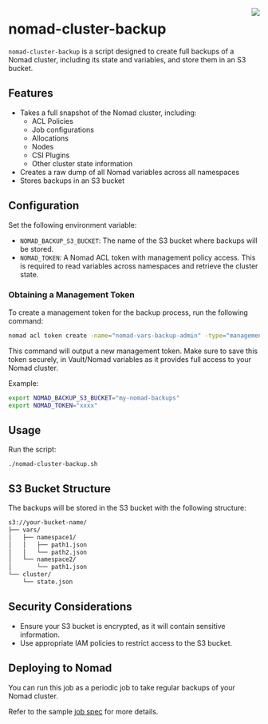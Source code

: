 <a href="https://zerodha.tech"><img src="https://zerodha.tech/static/images/github-badge.svg" align="right" /></a>

# nomad-cluster-backup

`nomad-cluster-backup` is a script designed to create full backups of a Nomad cluster, including its state and variables, and store them in an S3 bucket.

## Features

- Takes a full snapshot of the Nomad cluster, including:
  - ACL Policies
  - Job configurations
  - Allocations
  - Nodes
  - CSI Plugins
  - Other cluster state information
- Creates a raw dump of all Nomad variables across all namespaces
- Stores backups in an S3 bucket

## Configuration

Set the following environment variable:

- `NOMAD_BACKUP_S3_BUCKET`: The name of the S3 bucket where backups will be stored.
- `NOMAD_TOKEN`: A Nomad ACL token with management policy access. This is required to read variables across namespaces and retrieve the cluster state.

### Obtaining a Management Token

To create a management token for the backup process, run the following command:

```bash
nomad acl token create -name="nomad-vars-backup-admin" -type="management"
```

This command will output a new management token. Make sure to save this token securely, in Vault/Nomad variables as it provides full access to your Nomad cluster.

Example:

```bash
export NOMAD_BACKUP_S3_BUCKET="my-nomad-backups"
export NOMAD_TOKEN="xxxx"
```

## Usage

Run the script:

```
./nomad-cluster-backup.sh
```


## S3 Bucket Structure

The backups will be stored in the S3 bucket with the following structure:

```bash
s3://your-bucket-name/
├── vars/
│   ├── namespace1/
│   │   ├── path1.json
│   │   └── path2.json
│   └── namespace2/
│       └── path1.json
└── cluster/
    └── state.json
```

## Security Considerations

- Ensure your S3 bucket is encrypted, as it will contain sensitive information.
- Use appropriate IAM policies to restrict access to the S3 bucket.

## Deploying to Nomad

You can run this job as a periodic job to take regular backups of your Nomad cluster.

Refer to the sample [job spec](./backup.nomad) for more details.